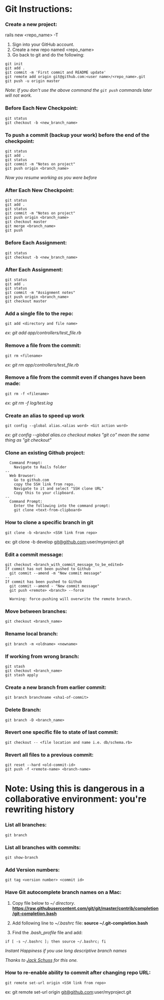 # Git Instructions:

### Create a new project:
  rails new <repo_name> -T

  1. Sign into your GitHub account.
  2. Create a new repo named <repo_name>
  3. Go back to git and do the following:

  ```
  git init
  git add .
  git commit -m 'First commit and README update'
  git remote add origin git@github.com:<user name>/<repo_name>.git
  git push -u origin master
  ```
  *Note: If you don't use the above command the `git push` commands later will not work.*

### Before Each New Checkpoint:
  ```
  git status
  git checkout -b <new_branch_name>
  ```

### To push a commit (backup your work) before the end of the checkpoint:
  ```
  git status
  git add .
  git status
  git commit -m "Notes on project"
  git push origin <branch_name>
  ```
  *Now you resume working as you were before*

### After Each New Checkpoint:
  ```
  git status
  git add .
  git status
  git commit -m "Notes on project"
  git push origin <branch_name>
  git checkout master
  git merge <branch_name>
  git push
  ```

### Before Each Assignment:
  ```
  git status
  git checkout -b <new_branch_name>
  ```

### After Each Assignment:
  ```
  git status
  git add .
  git status
  git commit -m "Assignment notes"
  git push origin <branch_name>
  git checkout master
  ```

### Add a single file to the repo:
  ```
  git add <directory and file name>
  ```
  _ex: git add app/controllers/test_file.rb_

### Remove a file from the commit:
  ```
  git rm <filename>
  ```
  _ex: git rm app/controllers/test_file.rb_

### Remove a file from the commit even if changes have been made:
  ```
  git rm -f <filename>
  ```
  _ex: git rm -f log/test.log_

### Create an alias to speed up work
  ```
  git config --global alias.<alias word> <Git action word>
  ```
  _ex: git config --global alias.co checkout_
  _makes "git co" mean the same thing as "git checkout"_

### Clone an existing Github project:
  ```
    Command Prompt:
      Navigate to Rails folder
  --
    Web Browser:
      Go to github.com
      copy the SSH link from repo.
      Navigate to it and select "SSH clone URL"
      Copy this to your clipboard.
  --
    Command Prompt:
      Enter the following into the command prompt:
      git clone <text-from-clipboard>
  ```

### How to clone a specific branch in git
  ```
  git clone -b <branch> <SSH link from repo>
  ```
  ex: git clone -b develop git@github.com:user/myproject.git

### Edit a commit message:
  ```
  git checkout <branch_with_commit_message_to_be_edited>
  If commit has not been pushed to Github
    git commit --amend -m "New commit message"
  --
  If commit has been pushed to Github
    git commit --amend - "New commit message"
    git push <remote> <branch> --force
  ```
      Warning: force-pushing will overwrite the remote branch.

### Move between branches:
  ```
  git checkout <branch_name>
  ```

### Rename local branch:
  ```
  git branch -m <oldname> <newname>
  ```

### If working from wrong branch:
  ```
  git stash
  git checkout <branch_name>
  git stash apply
  ```

### Create a new branch from earlier commit:
  ```
  git branch branchname <sha1-of-commit>
  ```

### Delete Branch:
  ```
  git branch -D <branch_name>
  ```

### Revert one specific file to state of last commit:
  ```
  git checkout -- <file location and name i.e. db/schema.rb>
  ```

### Revert all files to a previous commit:
  ```
  git reset --hard <old-commit-id>
  git push -f <remote-name> <branch-name>
  ```
  # Note: Using this is dangerous in a collaborative environment: you're rewriting history

### List all branches:
  ```
  git branch
  ```

### List all branches with commits:
  ```
  git show-branch
  ```

### Add Version numbers:
  ```
  git tag <version number> <commit id>
  ```

### Have Git autocomplete branch names on a Mac:
  1. Copy file below to _~/ directory_. **https://raw.githubusercontent.com/git/git/master/contrib/completion/git-completion.bash**

  2. Add following line to _~/.bashrc_ file:  **source ~/.git-completion.bash**

  3. Find the _.bash_profile_ file and add:
  ```
  if [ -s ~/.bashrc ]; then source ~/.bashrc; fi
  ```

  *Instant Happiness if you use long descriptive branch names*

  *Thanks to [Jack Schuss](https://github.com/yakschuss) for this one.*

### How to re-enable ability to commit after changing repo URL:
  ```
  git remote set-url origin <SSH link from repo>
  ```
  ex: git remote set-url origin git@github.com:user/myproject.git
